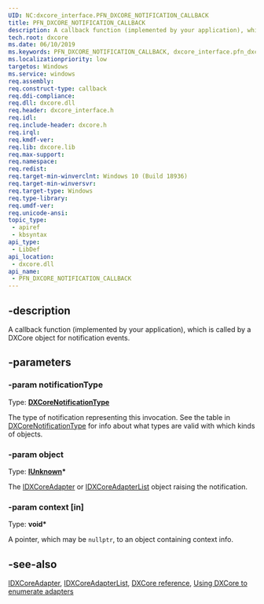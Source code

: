 ```yaml
---
UID: NC:dxcore_interface.PFN_DXCORE_NOTIFICATION_CALLBACK
title: PFN_DXCORE_NOTIFICATION_CALLBACK
description: A callback function (implemented by your application), which is called by a DXCore object for notification events.
tech.root: dxcore
ms.date: 06/10/2019
ms.keywords: PFN_DXCORE_NOTIFICATION_CALLBACK, dxcore_interface.pfn_dxcore_notification_callback
ms.localizationpriority: low
targetos: Windows
ms.service: windows
req.assembly: 
req.construct-type: callback
req.ddi-compliance: 
req.dll: dxcore.dll
req.header: dxcore_interface.h
req.idl: 
req.include-header: dxcore.h
req.irql: 
req.kmdf-ver: 
req.lib: dxcore.lib
req.max-support: 
req.namespace: 
req.redist: 
req.target-min-winverclnt: Windows 10 (Build 18936)
req.target-min-winversvr: 
req.target-type: Windows
req.type-library: 
req.umdf-ver: 
req.unicode-ansi: 
topic_type:
 - apiref
 - kbsyntax
api_type:
 - LibDef
api_location:
 - dxcore.dll
api_name:
 - PFN_DXCORE_NOTIFICATION_CALLBACK
---
```


## -description

A callback function (implemented by your application), which is called by a DXCore object for notification events.

## -parameters

### -param notificationType

Type: **[DXCoreNotificationType](/windows/win32/api/dxcore_interface/ne-dxcore_interface-dxcorenotificationtype)**

The type of notification representing this invocation. See the table in [DXCoreNotificationType](/windows/win32/api/dxcore_interface/ne-dxcore_interface-dxcorenotificationtype) for info about what types are valid with which kinds of objects.

### -param object

Type: **[IUnknown](/windows/win32/api/unknwn/nn-unknwn-iunknown)\***

The [IDXCoreAdapter](/windows/win32/dxcore/dxcore_interface/nn-dxcore_interface-idxcoreadapter) or [IDXCoreAdapterList](/windows/win32/dxcore/dxcore_interface/nn-dxcore_interface-idxcoreadapterlist) object raising the notification.

### -param context [in]

Type: **void\***

A pointer, which may be `nullptr`, to an object containing context info.

## -see-also

[IDXCoreAdapter](/windows/win32/dxcore/dxcore_interface/nn-dxcore_interface-idxcoreadapter), [IDXCoreAdapterList](/windows/win32/dxcore/dxcore_interface/nn-dxcore_interface-idxcoreadapterlist), [DXCore reference](/windows/win32/dxcore/dxcore-reference), [Using DXCore to enumerate adapters](/windows/win32/dxcore/dxcore-enum-adapters)
